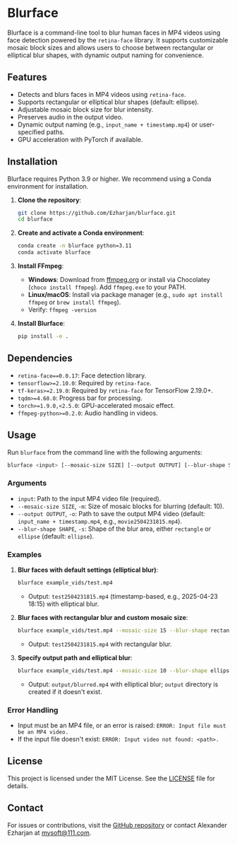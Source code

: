 # Blurface

Blurface is a command-line tool to blur human faces in MP4 videos using face detection powered by the `retina-face` library. It supports customizable mosaic block sizes and allows users to choose between rectangular or elliptical blur shapes, with dynamic output naming for convenience.

## Features
- Detects and blurs faces in MP4 videos using `retina-face`.
- Supports rectangular or elliptical blur shapes (default: ellipse).
- Adjustable mosaic block size for blur intensity.
- Preserves audio in the output video.
- Dynamic output naming (e.g., `input_name + timestamp.mp4`) or user-specified paths.
- GPU acceleration with PyTorch if available.

## Installation

Blurface requires Python 3.9 or higher. We recommend using a Conda environment for installation.

1. **Clone the repository**:
   ```bash
   git clone https://github.com/Ezharjan/blurface.git
   cd blurface
   ```

2. **Create and activate a Conda environment**:
   ```bash
   conda create -n blurface python=3.11
   conda activate blurface
   ```

3. **Install FFmpeg**:
   - **Windows**: Download from [ffmpeg.org](https://ffmpeg.org/download.html) or install via Chocolatey (`choco install ffmpeg`). Add `ffmpeg.exe` to your PATH.
   - **Linux/macOS**: Install via package manager (e.g., `sudo apt install ffmpeg` or `brew install ffmpeg`).
   - Verify: `ffmpeg -version`

4. **Install Blurface**:
   ```bash
   pip install -e .
   ```

## Dependencies
- `retina-face==0.0.17`: Face detection library.
- `tensorflow>=2.10.0`: Required by `retina-face`.
- `tf-keras>=2.19.0`: Required by `retina-face` for TensorFlow 2.19.0+.
- `tqdm>=4.60.0`: Progress bar for processing.
- `torch>=1.9.0,<2.5.0`: GPU-accelerated mosaic effect.
- `ffmpeg-python>=0.2.0`: Audio handling in videos.

## Usage

Run `blurface` from the command line with the following arguments:

```bash
blurface <input> [--mosaic-size SIZE] [--output OUTPUT] [--blur-shape SHAPE]
```

### Arguments
- `input`: Path to the input MP4 video file (required).
- `--mosaic-size SIZE`, `-m`: Size of mosaic blocks for blurring (default: 10).
- `--output OUTPUT`, `-o`: Path to save the output MP4 video (default: `input_name + timestamp.mp4`, e.g., `movie2504231815.mp4`).
- `--blur-shape SHAPE`, `-s`: Shape of the blur area, either `rectangle` or `ellipse` (default: `ellipse`).

### Examples
1. **Blur faces with default settings (elliptical blur)**:
   ```bash
   blurface example_vids/test.mp4
   ```
   - Output: `test2504231815.mp4` (timestamp-based, e.g., 2025-04-23 18:15) with elliptical blur.

2. **Blur faces with rectangular blur and custom mosaic size**:
   ```bash
   blurface example_vids/test.mp4 --mosaic-size 15 --blur-shape rectangle
   ```
   - Output: `test2504231815.mp4` with rectangular blur.

3. **Specify output path and elliptical blur**:
   ```bash
   blurface example_vids/test.mp4 --mosaic-size 10 --blur-shape ellipse --output output/blurred.mp4
   ```
   - Output: `output/blurred.mp4` with elliptical blur; `output` directory is created if it doesn't exist.

### Error Handling
- Input must be an MP4 file, or an error is raised: `ERROR: Input file must be an MP4 video.`
- If the input file doesn't exist: `ERROR: Input video not found: <path>.`

## License
This project is licensed under the MIT License. See the [LICENSE](LICENSE) file for details.

## Contact
For issues or contributions, visit the [GitHub repository](https://github.com/Ezharjan/blurface) or contact Alexander Ezharjan at mysoft@111.com.